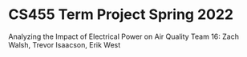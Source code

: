 # CS455 Term Project Spring 2022
Analyzing the Impact of Electrical Power on Air Quality 
Team 16: Zach Walsh, Trevor Isaacson, Erik West


